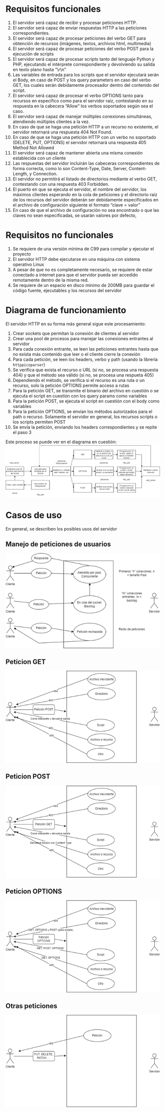 # Requisitos funcionales
1. El servidor será capaz de recibir y procesar peticiones HTTP.
2. El servidor será capaz de enviar respuestas HTTP a las peticiones correspondientes.
3. El servidor será capaz de procesar peticiones del verbo GET para obtención de recursos (imágenes, textos, archivos html, multimedia)
4. El servidor será capaz de procesar peticiones del verbo POST para la ejecución de scripts 
5. El servidor será capaz de procesar scripts tanto del lenguaje Python y PHP, ejecutando el intérprete correspondiente y devolviendo su salida en texto plano hasta “\r\n”
6. Las variables de entrada para los scripts que el servidor ejecutará serán el Body, en caso de POST y los query parameters en caso del verbo GET, los cuales serán debidamente procesador dentro del contenido del script.
7. El servidor será capaz de procesar el verbo OPTIONS tanto para recursos en específico como para el servidor raíz, contestando en su respuesta en la cabecera “Allow” los verbos soportados según sea el caso.
8. El servidor será capaz de manejar múltiples conexiones simultáneas, atendiendo múltiples clientes a la vez.
9. En caso de que se haga una petición HTTP a un recurso no existente, el servidor retornará una respuesta 404 Not Found.
10. En caso de que se haga una petición HTTP con un verbo no soportado (DELETE, PUT, OPTIONS) el servidor retornará una respuesta 405 Method Not Allowed
11. El servidor será capaz de mantener abierta una misma conexión establecida con un cliente 
12. Las respuestas del servidor incluirán las cabeceras correspondientes de forma correcta, como lo son Content-Type, Date, Server, Content-Length, y Connection.
13. El servidor no permitirá el listado de directorios mediante el verbo GET, contestando con una respuesta 403 Forbidden.
14. El puerto en que se ejecuta el servidor, el nombre del servidor, los máximos clientes esperando en la cola de peticiones y el directorio raíz de los recursos del servidor deberán ser debidamente especificados en el archivo de configuración siguiente el formato “clave = valor”
15. En caso de que el archivo de configuración no sea encontrado o que las claves no sean especificadas, se usarán valores por defecto,


# Requisitos no funcionales
1. Se requiere de una versión mínima de C99 para compilar y ejecutar el proyecto
2. El servidor HTTP debe ejecutarse en una máquina con sistema operativo Linux
3. A pesar de que no es completamente necesario, se requiere de estar conectado a internet para que el servidor pueda ser accedido remotamente dentro de la misma red.
4. Se requiere de un espacio en disco mínimo de 200MB para guardar el código fuente, ejecutables y los recursos del servidor


# Diagrama de funcionamiento
El servidor HTTP en su forma más general sigue este procesamiento:
1. Crear sockets que permitan la conexión de clientes al servidor
2. Crear una pool de procesos para manejar las conexiones entrantes al servidor
3. Para cada conexión entrante, se leen las peticiones entrantes hasta que no exista más contenido que leer o el cliente cierre la conexión
4. Para cada petición, se leen los headers, verbo y path (usando la librería `httppicoparser`)
5. Se verifica que exista el recurso o URL (si no, se procesa una respuesta 404) y que el método sea válido (si no, se procesa una respueta 405)
6. Dependiendo el método, se verifica si el recurso es una ruta o un recurso, solo la petición OPTIONS permite acceso a rutas
7. Para la petición GET, se transmite el binario del archivo en cuestión o se ejecuta el script en cuestión con los query params como variables
8. Para la petición POST, se ejecuta el script en cuestión con el body como variables
9. Para la petición OPTIONS, se envían los métodos autorizados para el path o recurso. Solamente el servidor en general, los recursos scripts o los scripts permiten POST
10. Se envía la petición, enviando los headers correspondientes y se repite el paso 3

Este proceso se puede ver en el diagrama en cuestión:
![Desarrollo.drawio](uploads/620871cf5478a4b0b98e0f812b2e8007/Desarrollo.drawio.png)

# Casos de uso
En general, se describen los posibles usos del servidor
## Manejo de peticiones de usuarios
![Casos_de_uso.drawio](uploads/f413f28ddefab475595fb8510afe9dc0/Casos_de_uso.drawio.png)
## Peticion GET
![Casos_de_uso_2.drawio__1_](uploads/64921de9472ca57220341e03defef169/Casos_de_uso_2.drawio__1_.png)
## Peticion POST
![Casos_de_uso_2.drawio](uploads/268cb996ede2410c5ad6a48d56b262c8/Casos_de_uso_2.drawio.png)
## Peticion OPTIONS
![Casos_de_uso_2.drawio__2_](uploads/0852bbc1a5a85c57a4f751b02ef7df4d/Casos_de_uso_2.drawio__2_.png)
## Otras peticiones
![Casos_de_uso_2.drawio__3_](uploads/4eeccea99e9d1ed37ec66000d6b6e112/Casos_de_uso_2.drawio__3_.png)